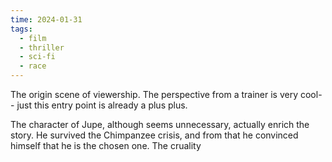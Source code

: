 ```yaml
---
time: 2024-01-31
tags:
  - film
  - thriller
  - sci-fi
  - race
---
```

 The origin scene of viewership. The perspective from a trainer is very cool-- just this entry point is already a plus plus. 

The character of Jupe, although seems unnecessary, actually enrich the story. He survived the Chimpanzee crisis, and from that he convinced himself that he is the chosen one. The cruality